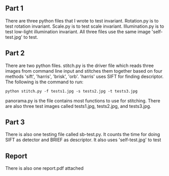 ## Part 1
There are three python files that I wrote to test invariant.
Rotation.py is to test rotation invariant.
Scale.py is to test scale invariant.
Illumination.py is to test low-light illumination invariant.
All three files use the same image 'self-test.jpg' to test.

## Part 2
There are two python files.
stitch.py is the driver file which reads three images from command line input and stitches them together based on four methods 'sift', 'harris', 'brisk', 'orb'.
'harris' uses SIFT for finding descriptor.
The following is the command to run:
```
python stitch.py -f tests1.jpg -s tests2.jpg -t tests3.jpg
```
panorama.py is the file contains most functions to use for stitching.
There are also three test images called tests1.jpg, tests2.jpg, and tests3.jpg.

## Part 3
There is also one testing file called sb-test.py.
It counts the time for doing SIFT as detector and BRIEF as descriptor.
It also uses 'self-test.jpg' to test

## Report
There is also one report.pdf attached